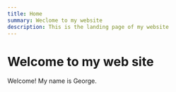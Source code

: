 ```yaml
---
title: Home
summary: Weclome to my website
description: This is the landing page of my website
---
```

# Welcome to my web site

Welcome! My name is George.